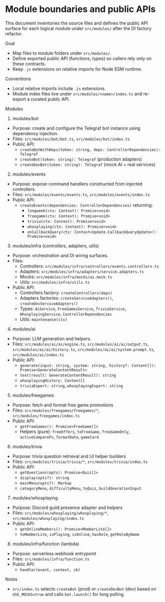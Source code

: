# Module boundaries and public APIs

This document inventories the source files and defines the public API surface for each logical module under `src/modules/` after the DI factory refactor.

Goal
- Map files to module folders under `src/modules/`.
- Define exported public API (functions, types) so callers rely only on these contracts.
- Keep `.js` extensions on relative imports for Node ESM runtime.

Conventions
- Local relative imports include `.js` extensions.
- Module index files live under `src/modules/<name>/index.ts` and re-export a curated public API.

Modules

1) modules/bot
- Purpose: create and configure the Telegraf bot instance using dependency injection.
- Files: `src/modules/bot/bot.ts`, `src/modules/bot/index.ts`
- Public API:
  - `createBotWithDeps(token: string, deps: ControllerDependencies): Telegraf`
  - `createBot(token: string): Telegraf` (production adapters)
  - `createDevBot(token: string): Telegraf` (mock AI + real services)

2) modules/events
- Purpose: expose command handlers constructed from injected controllers.
- Files: `src/modules/events/events.ts`, `src/modules/events/index.ts`
- Public API:
  - `createEvents(dependencies: ControllerDependencies)` returning:
    - `longweek(ctx: Context): Promise<void>`
    - `freegame(ctx: Context): Promise<void>`
    - `trivia(ctx: Context): Promise<void>`
    - `whosplaying(ctx: Context): Promise<void>`
    - `onCallbackQuery(ctx: Context<Update.CallbackQueryUpdate>): Promise<void>`

3) modules/infra (controllers, adapters, utils)
- Purpose: orchestration and DI wiring surfaces.
- Files:
  - Controllers: `src/modules/infra/controllers/events.controllers.ts`
  - Adapters: `src/modules/infra/adapters/service.adapters.ts`
  - Mocks: `src/modules/infra/mocks/ai.mock.ts`
  - Utils: `src/modules/infra/utils.ts`
- Public API:
  - Controllers factory: `createControllers(deps)`
  - Adapters factories: `createServiceAdapters()`, `createDevServiceAdapters()`
  - Types: `AiService`, `FreeGamesService`, `TriviaService`, `WhosplayingService`, `ControllerDependencies`
  - Utils: `maintenance(ctx)`

4) modules/ai
- Purpose: LLM generation and helpers.
- Files: `src/modules/ai/ai/engine.ts`, `src/modules/ai/ai/output.ts`, `src/modules/ai/ai/history.ts`, `src/modules/ai/ai/system.prompt.ts`, `src/modules/ai/index.ts`
- Public API:
  - `generate(input: string, system: string, history?: Content[]): Promise<GenerateContentResult>`
  - `text(result: GenerateContentResult): string`
  - `whosplayingHistory: Content[]`
  - `triviaExpert: string`, `whosplayingExpert: string`

5) modules/freegames
- Purpose: fetch and format free game promotions
- Files: `src/modules/freegames/freegames/*`, `src/modules/freegames/index.ts`
- Public API:
  - `getFreeGames(): Promise<FreeGame[]>`
  - Helpers (pure): `freeOffers`, `toFreeGame`, `freeGameOnly`, `activeCompareFn`, `formatDate`, `gameCard`

6) modules/trivia
- Purpose: trivia question retrieval and UI helper builders
- Files: `src/modules/trivia/trivia/*`, `src/modules/trivia/index.ts`
- Public API:
  - `getQuestions(opts): Promise<Quiz[]>`
  - `display(opts?): string`
  - `mainMenu(opts?): Markup`
  - `categoryMenu`, `difficultyMenu`, `toQuiz`, `buildGnerationInput`

7) modules/whosplaying
- Purpose: Discord guild presence adapter and helpers
- Files: `src/modules/whosplaying/whosplaying/*`, `src/modules/whosplaying/index.ts`
- Public API:
  - `getOnlineMembers(): Promise<MemberLite[]>`
  - `toMemberLite`, `isPlaying`, `isOnline`, `hasRole`, `getRoleByName`

8) modules/infra/function (lambda)
- Purpose: serverless webhook entrypoint
- Files: `src/modules/infra/function.ts`
- Public API:
  - `handler(event, context, cb)`

Notes
- `src/index.ts` selects `createBot` (prod) or `createDevBot` (dev) based on `USE_MOCKS=true` and calls `bot.launch()` for long polling.
